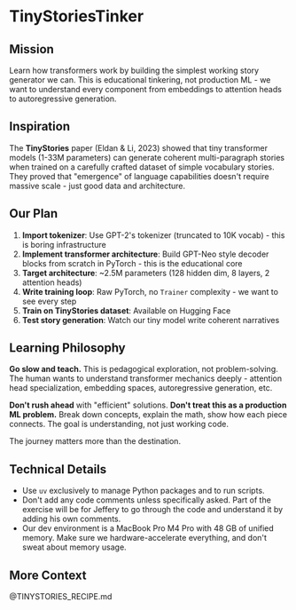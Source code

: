 # TinyStoriesTinker

## Mission
Learn how transformers work by building the simplest working story generator we can. This is educational tinkering, not production ML - we want to understand every component from embeddings to attention heads to autoregressive generation.

## Inspiration
The **TinyStories** paper (Eldan & Li, 2023) showed that tiny transformer models (1-33M parameters) can generate coherent multi-paragraph stories when trained on a carefully crafted dataset of simple vocabulary stories. They proved that "emergence" of language capabilities doesn't require massive scale - just good data and architecture.

## Our Plan
1. **Import tokenizer**: Use GPT-2's tokenizer (truncated to 10K vocab) - this is boring infrastructure
2. **Implement transformer architecture**: Build GPT-Neo style decoder blocks from scratch in PyTorch - this is the educational core
3. **Target architecture**: ~2.5M parameters (128 hidden dim, 8 layers, 2 attention heads)
4. **Write training loop**: Raw PyTorch, no `Trainer` complexity - we want to see every step
5. **Train on TinyStories dataset**: Available on Hugging Face
6. **Test story generation**: Watch our tiny model write coherent narratives

## Learning Philosophy
**Go slow and teach.** This is pedagogical exploration, not problem-solving. The human wants to understand transformer mechanics deeply - attention head specialization, embedding spaces, autoregressive generation, etc. 

**Don't rush ahead** with "efficient" solutions. **Don't treat this as a production ML problem.** Break down concepts, explain the math, show how each piece connects. The goal is understanding, not just working code.

The journey matters more than the destination.

## Technical Details
- Use `uv` exclusively to manage Python packages and to run scripts.
- Don't add any code comments unless specifically asked. Part of the exercise will be for Jeffery to go through the code and understand it by adding his own comments.
- Our dev environment is a MacBook Pro M4 Pro with 48 GB of unified memory. Make sure we hardware-accelerate everything, and don't sweat about memory usage.

## More Context
@TINYSTORIES_RECIPE.md